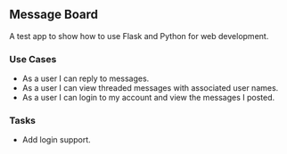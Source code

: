 ## Message Board ##
A test app to show how to use Flask and Python for web development.

### Use Cases ###

* As a user I can reply to messages.
* As a user I can view threaded messages with associated user names.
* As a user I can login to my account and view the messages I posted.

### Tasks ###

* Add login support.
